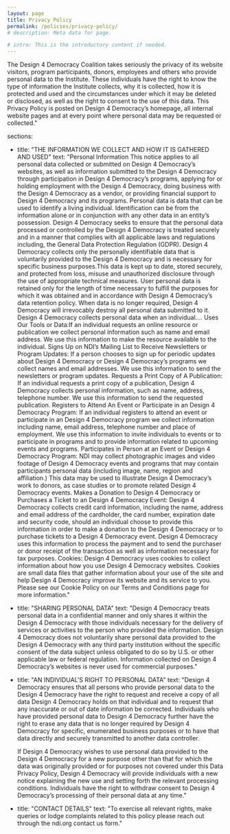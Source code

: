 ```yaml
---
layout: page
title: Privacy Policy
permalink: /policies/privacy-policy/
# description: Meta data for page.

# intro: This is the introductory content if needed.
---
```

The Design 4 Democracy Coalition takes seriously the privacy of its website visitors, program participants, donors, employees and others who provide personal data to the Institute.  These individuals have the right to know the type of information the Institute collects, why it is collected, how it is protected and used and the circumstances under which it may be deleted or disclosed, as well as the right to consent to the use of this data. This Privacy Policy is posted on Design 4 Democracy’s homepage, all internal website pages and at every point where personal data may be requested or collected."

sections:
  - title: "THE INFORMATION WE COLLECT AND HOW IT IS GATHERED AND USED"
    text: "Personal Information
	This notice applies to all personal data collected or submitted on Design 4 Democracy’s websites, as well as information submitted to the Design 4 Democracy through participation in Design 4 Democracy’s programs, applying for or holding employment with the Design 4 Democracy, doing business with the Design 4 Democracy as a vendor, or providing financial support to Design 4 Democracy and its programs. Personal data is data that can be used to identify a living individual. Identification can be from the information alone or in conjunction with any other data in an entity’s possession. Design 4 Democracy seeks to ensure that the personal data processed or controlled by the Design 4 Democracy is treated securely and in a manner that complies with all applicable laws and regulations including, the General Data Protection Regulation (GDPR).
	Design 4 Democracy collects only the personally identifiable data that is voluntarily provided to the Design 4 Democracy and is necessary for specific business purposes.This data is kept up to date, stored securely, and protected from loss, misuse and unauthorized disclosure through the use of appropriate technical measures. User personal data is retained only for the length of time necessary to fulfill the purposes for which it was obtained and in accordance with Design 4 Democracy’s data retention policy. When data is no longer required, Design 4 Democracy will irrevocably destroy all personal data submitted to it.
	Design 4 Democracy collects personal data when an individual....
	Uses Our Tools or Data:If an individual requests an online resource or publication we collect personal information such as name and email address. We use this information to make the resource available to the individual.
	Signs Up on NDI’s Mailing List to Receive Newsletters or Program Updates: If a person chooses to sign up for periodic updates about Design 4 Democracy or Design 4 Democracy’s programs we collect names and email addresses. We use this information to send the newsletters or program updates.
	Requests a Print Copy of A Publication: If an individual requests a print copy of a publication, Design 4 Democracy collects personal information, such as name, address, telephone number. We use this information to send the requested publication.
	Registers to Attend An Event or Participate in an Design 4 Democracy Program: If an individual registers to attend an event or participate in an Design 4 Democracy program we collect information including name, email address, telephone number and place of employment. We use this information to invite individuals to events or to participate in programs and to provide information related to upcoming events and programs.
	Participates in Person at an Event or Design 4 Democracy Program: NDI may collect photographic images and video footage of Design 4 Democracy events and programs that may contain participants personal data (including image, name, region and affiliation.) This data may be used to illustrate Design 4 Democracy’s work to donors, as case studies or to promote related Design 4 Democracy events.
	Makes a Donation to Design 4 Democracy or Purchases a Ticket to an Design 4 Democracy Event: Design 4 Democracy collects credit card information, including the name, address and email address of the cardholder, the card number, expiration date and security code, should an individual choose to provide this information in order to make a donation to the Design 4 Democracy or to purchase tickets to a Design 4 Democracy event. Design 4 Democracy uses this information to process the payment and to send the purchaser or donor receipt of the transaction as well as information necessary for tax purposes.
	Cookies: Design 4 Democracy uses cookies to collect information about how you use Design 4 Democracy websites. Cookies are small data files that gather information about your use of the site and help Design 4 Democracy improve its website and its service to you. Please see our Cookie Policy on our Terms and Conditions page for more information."

  - title: "SHARING PERSONAL DATA"
    text: "Design 4 Democracy treats personal data in a confidential manner and only shares it within the Design 4 Democracy with those individuals necessary for the delivery of services or activities to the person who provided the information. Design 4 Democracy does not voluntarily share personal data provided to the Design 4 Democracy with any third party institution without the specific consent of the data subject unless obligated to do so by U.S. or other applicable law or federal regulation. Information collected on Design 4 Democracy’s websites is never used for commercial purposes."

  - title: "AN INDIVIDUAL'S RIGHT TO PERSONAL DATA"
    text: "Design 4 Democracy ensures that all persons who provide personal data to the Design 4 Democracy have the right to request and receive a copy of all data Design 4 Democracy holds on that individual and to request that any inaccurate or out of date information be corrected. Individuals who have provided personal data to Design 4 Democracy further have the right to erase any data that is no longer required by Design 4 Democracy for specific, enumerated business purposes or to have that data directly and securely transmitted to another data controller.
	
	If Design 4 Democracy wishes to use personal data provided to the Design 4 Democracy for a new purpose other than that for which the data was originally provided or for purposes not covered under this Data Privacy Policy, Design 4 Democracy will provide individuals with a new notice explaining the new use and setting forth the relevant processing conditions. Individuals have the right to withdraw consent to Design 4 Democracy’s processing of their personal data at any time."

  - title: "CONTACT DETAILS"
    text: "To exercise all relevant rights, make queries or lodge complaints related to this policy please reach out through the ndi.org contact us form."